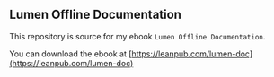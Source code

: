 ## Lumen Offline Documentation

This repository is source for my ebook `Lumen Offline Documentation`.

You can download the ebook at [https://leanpub.com/lumen-doc](https://leanpub.com/lumen-doc)